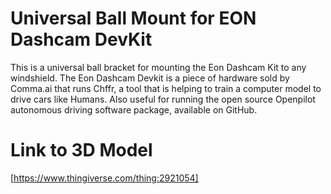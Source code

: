 # Universal Ball Mount for EON Dashcam DevKit
This is a universal ball bracket for mounting the Eon Dashcam Kit to any windshield. 
The Eon Dashcam Devkit is a piece of hardware sold by Comma.ai that runs Chffr, 
a tool that is helping to train a computer model to drive cars like Humans. 
Also useful for running the open source Openpilot autonomous driving software package, 
available on GitHub.

# Link to 3D Model
[https://www.thingiverse.com/thing:2921054]

